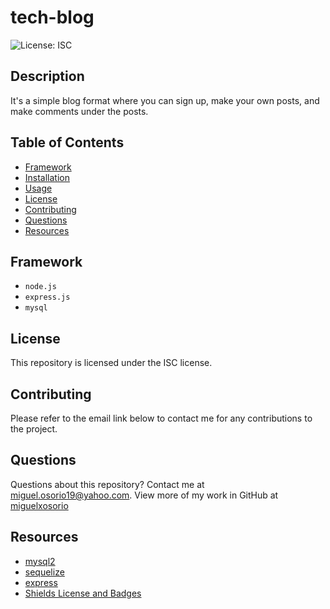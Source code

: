 # tech-blog

![License: ISC](https://img.shields.io/badge/License-ISC-blue.svg)

## Description

It's a simple blog format where you can sign up, make your own posts, and make comments under the posts.

## Table of Contents

* [Framework](#framework)
* [Installation](#installation)
* [Usage](#usage)
* [License](#license)
* [Contributing](#contributing)
* [Questions](#questions)
* [Resources](#resources)

## Framework

* `node.js`
* `express.js`
* `mysql`

## License

This repository is licensed under the ISC license. 

## Contributing

Please refer to the email link below to contact me for any contributions to the project.

## Questions

Questions about this repository? Contact me at [miguel.osorio19@yahoo.com](mailto:miguel.osorio19@yahoo.com). View more of my work in GitHub at [miguelxosorio](https://github.com/miguelxosorio)

## Resources
* [mysql2](https://www.npmjs.com/package/mysql)
* [sequelize](https://www.npmjs.com/package/sequelize)
* [express](https://expressjs.com/)
* [Shields License and Badges](https://shields.io/category/license)